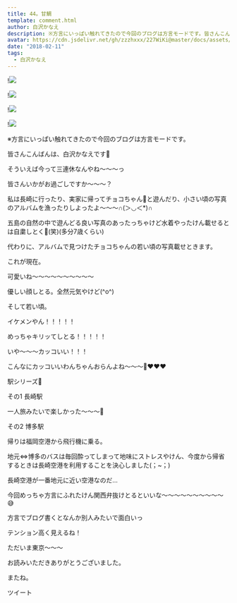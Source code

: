 ```yaml
---
title: 44。甘鯛
template: comment.html
author: 白沢かなえ
description: ※方言にいっぱい触れてきたので今回のブログは方言モードです。皆さんこんばんは、白沢かなえです🌷そういえば今って三連休なんやね〜〜〜っ皆...
avatar: https://cdn.jsdelivr.net/gh/zzzhxxx/227WiKi@master/docs/assets/photo/avatar/kanae.jpg
date: "2018-02-11"
tags:
  - 白沢かなえ
---
```


!![](https://cdn.jsdelivr.net/gh/227WiKi/227WiKi-image@master/blog-image/kanae-2018-02-11_1.jpg)

!![](https://cdn.jsdelivr.net/gh/227WiKi/227WiKi-image@master/blog-image/kanae-2018-02-11_2.jpg)

!![](https://cdn.jsdelivr.net/gh/227WiKi/227WiKi-image@master/blog-image/kanae-2018-02-11_3.jpg)

!![](https://cdn.jsdelivr.net/gh/227WiKi/227WiKi-image@master/blog-image/kanae-2018-02-11_4.jpg)












※方言にいっぱい触れてきたので今回のブログは方言モードです。











皆さんこんばんは、白沢かなえです🌷





そういえば今って三連休なんやね〜〜〜っ



皆さんいかがお過ごしですか〜〜〜？



私は長崎に行ったり、実家に帰ってチョコちゃん🐶と遊んだり、小さい頃の写真のアルバムを漁ったりしよったよ〜〜〜∩(＞◡＜*)∩



五島の自然の中で遊んどる良い写真のあったっちゃけど水着やったけん載せるとは自粛しとく🤫(笑)(多分7歳くらい)








代わりに、アルバムで見つけたチョコちゃんの若い頃の写真載せときます。











これが現在。








可愛いね〜〜〜〜〜〜〜〜〜〜



優しい顔しとる。全然元気やけど(^o^)













そして若い頃。









イケメンやん！！！！！



めっちゃキリッてしとる！！！！！



いや〜〜〜カッコいい！！！



こんなにカッコいいわんちゃんおらんよね〜〜〜🐶❤️❤️❤️
















駅シリーズ🐰



その1 長崎駅






一人旅みたいで楽しかった〜〜〜🌸
















その2 博多駅









帰りは福岡空港から飛行機に乗る。



地元⇔博多のバスは毎回酔ってしまって地味にストレスやけん、今度から帰省するときは長崎空港を利用することを決心しました(；~；)



長崎空港が一番地元に近い空港なのだ…











今回めっちゃ方言にふれたけん関西弁抜けとるといいな〜〜〜〜〜〜〜〜〜〜😅



方言でブログ書くとなんか別人みたいで面白いっ



テンション高く見えるね！













ただいま東京〜〜〜
















お読みいただきありがとうございました。



またね。


ツイート




